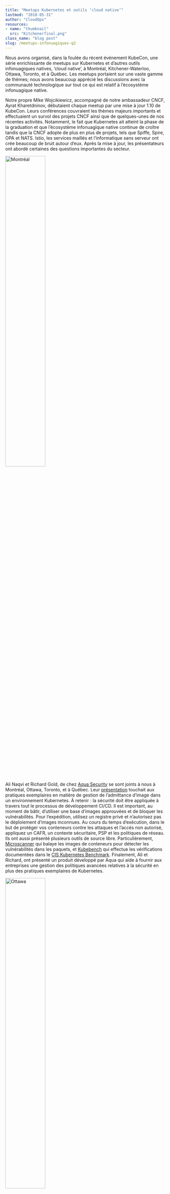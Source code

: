 ```yaml
---
title: "Meetups Kubernetes et outils ‘cloud native’"
lastmod: "2018-05-31"
author: "CloudOps"
resources:
- name: "thumbnail"
  src: "Kitchenerfinal.png"
class_name: "blog post"
slug: /meetups-infonuagiques-q2
---
```


<p>Nous avons organisé, dans la foulée du récent événement KubeCon, une série enrichissante de meetups sur Kubernetes et d’autres outils infonuagiques natives, ‘cloud native’, à Montréal, Kitchener-Waterloo, Ottawa, Toronto, et à Québec. Les meetups portaient sur une vaste gamme de thèmes; nous avons beaucoup apprécié les discussions avec la communauté technologique sur tout ce qui est relatif à l’écosystème infonuagique native.</p><p>Notre propre Mike Wojcikiewicz, accompagné de notre ambassadeur CNCF, Ayrat Kharetdninov, débutaient chaque meetup par une mise à jour 1.10 de KubeCon. Leurs conférences couvraient les thèmes majeurs importants et effectuaient un survol des projets CNCF ainsi que de quelques-unes de nos récentes activités. Notamment, le fait que Kubernetes ait atteint la phase de la graduation et que l’écosystème infonuagique native continue de croître tandis que la CNCF adopte de plus en plus de projets, tels que Spiffe, Spire, OPA et NATS. Istio, les services maillés et l’informatique sans serveur ont crée beaucoup de bruit autour d’eux. Après la mise à jour, les présentateurs ont abordé certaines des questions importantes du secteur.</p><p><img class="alignright" style="width: 50%;" src="/images/blog/post/montreal.png" alt="Montréal"></p><p>Ali Naqvi et Richard Gold, de chez <a href="https://www.aquasec.com/wiki" target="_blank">Aqua Security</a> se sont joints à nous à Montréal, Ottawa, Toronto, et à Québec. Leur <a href="https://speakerdeck.com/archyufa/2018-ottawa-q2-cncf-meetup-key-considerations-for-image-admittance-within-k8s" target="_blank">présentation</a> touchait aux pratiques exemplaires en matière de gestion de l’admittance d’image dans un environnement Kubernetes. À retenir : la sécurité doit être appliquée à travers tout le processus de développement CI/CD. Il est important, au moment de bâtir, d’utiliser une base d’images approuvées et de bloquer les vulnérabilités. Pour l’expédition, utilisez un registre privé et n’autorisez pas le déploiement d’images inconnues. Au cours du temps d’exécution, dans le but de protéger vos conteneurs contre les attaques et l’accès non autorisé, appliquez un CAFR, un contexte sécuritaire, PSP et les politiques de réseau. Ils ont aussi présenté plusieurs outils de source libre. Particulièrement, <a href="https://github.com/aquasecurity/microscanner" target="_blank">Microscanner</a> qui balaye les images de conteneurs pour détecter les vulnérabilités dans les paquets, et <a href="https://github.com/aquasecurity/kube-bench" target="_blank">Kubebench</a> qui effectue les vérifications documentées dans le <a href="https://www.cisecurity.org/cis-benchmarks/" target="_blank">CIS Kubernetes Benchmark</a>. Finalement, Ali et Richard, ont présenté un produit développé par Aqua qui aide à fournir aux entreprises une gestion des politiques avancées relatives à la sécurité en plus des pratiques exemplaires de Kubernetes.</p><p><img class="alignleft" style="width: 50%;" src="/images/blog/post/ottawa.png" alt="Ottawa"></p><p>Ryan Holt de chez Rancher Labs a réjoui l’auditoire de Montréal, d’Ottawa et de Toronto avec une démonstration en direct de la gestion de grappes unifiées. Rancher 2.0 est maintenant accessible au grand public et pourrait être une plateforme idéale pour votre application. Il a la capacité de gestion de grappes Kubernetes, peu importe la distribution qui les a mises en œuvre et peu importe le nuage. Ryan a expliqué comment Rancher 2.0 vous permet de déployer une grappe Kubernetes avec Rancher UI ainsi que d’importer des grappes Kubernetes qui sont déjà déployées soit sur GKE ou sur AKS, ou une grappe maison. Il offre aussi un mode volet unique qui procure une visibilité de toutes les grappes. Rancher 2.0 offre une meilleure intégration.</p><p>À Toronto, Stephen Gordon a présenté Kubevirt, outil qui peut être utilisé pour créer une plateforme unifiée afin de bâtir, modifier et déployer des applications dans les conteneurs et dans les MV dans un environnement partagé. Kubevirt vous permet d’ajouter des MV à votre charge de travail Kubernetes. Visionnez sa présentation <a href="https://www.slideshare.net/gravityforall/unified-cluster-management-with-rancher-20" target="_blank">ici</a>.</p><p><img class="alignright" style="width: 50%;" src="/images/blog/post/toronto.png" alt="Toronto"></p><p>Christopher Vollick de chez Shopify a <a href="https://github.com/psycotica0-shopify/k8s-stateful-demo" target="_blank">démontré</a>à l’auditoire de Kitchener-Waterloo comment exploiter Kafka, Elasticsearch et Zookeeper en utilisant des ensembles à états (Stateful Sets). Les conteneurs, de par leur nature, n’ont pas d’état, mais ces technologies sont très utiles pour résoudre le problème de déploiements d’applications à états dans les piles d’orchestration de conteneurs.</p><p>Le public d’Ottawa a eu la chance d’en apprendre sur <a href="https://speakerdeck.com/archyufa/2018-ottawa-q2-cncf-meetup-using-rook-for-pv-in-k8s" target="_blank">Rook</a>. Raymond Maika de chez CENGN a discuté de son potentiel d’intégration de stockage infonuagique dans une infrastructure Kubernetes. Il a aussi mentionné comment l’outil Rook Operator peut être utilisé pour créer une grappe de stockage Ceph sur une infrastructure Kubernetes et comment Prometheus peut alors fournir la surveillance de solution. Les volumes persistants de Rook peuvent démontrer des résultats en matière de vitesse.</p><p><img class="alignleft" style="width: 50%;" src="/images/blog/post/quebc.png" alt="Quebec"></p><p>Finalement, Louis-Étienne Dorval était à Québec pour fournir des informations préliminaires sur OpenTracing et Jaeger et la façon dont ils peuvent être utilisés ensemble afin de mettre en œuvre efficacement le traçage distribué dans votre application.</p><p>Dans l’ensemble, nous avons été heureux de constater la croissance de l’engagement de la communauté technologique. Nous aimerions remercier tous les participants et conférenciers. Particulièrement, Rancher et Aqua Security qui sont commanditaires de nos meetups et qui nous apportent un soutien annuel. Ils présentent toujours un contenu pertinent et discutent des composantes de source libre de leurs produits. Enfin, nous voulons remercier Desjardins pour les sites magnifiques et pour leur soutien à Montréal ; Shopify à Kitchener-Waterloo et à Ottawa ; Wattpad à Toronto, et Ticketmaster à Québec. Restez à l’affut des meetups sur Kubernetes et d’autres outils infonuagiques natives. Inscrivez-vous aux pages des meetups pour les villes suivantes : <a href="https://www.meetup.com/Kubernetes-Montreal" target="_blank">Montréal</a>, <a href="https://www.meetup.com/Kubernetes-Ottawa" target="_blank">Ottawa</a>, <a href="https://www.meetup.com/Kubernetes-Toronto" target="_blank">Toronto</a>, <a href="https://www.meetup.com/Kubernetes-Quebec" target="_blank">Quebec</a>, et a href=&nbsp;»https://www.meetup.com/Kubernetes-Kitchener-Waterloo&nbsp;» target=&nbsp;»_blank&nbsp;»&gt;Kitchener-Waterloo pour les dernières infos.</p>
